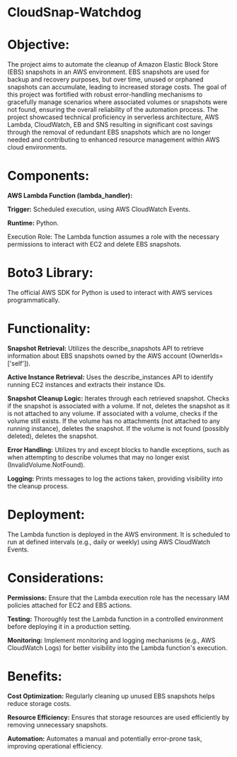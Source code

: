 # CloudSnap-Watchdog

# Objective:
The project aims to automate the cleanup of Amazon Elastic Block Store (EBS) snapshots in an AWS environment. EBS snapshots are used for backup and recovery purposes, but over time, unused or orphaned snapshots can accumulate, leading to increased storage costs. The goal of this project was fortified with robust error-handling mechanisms to gracefully manage scenarios where associated volumes or snapshots were not found, ensuring the overall reliability of the automation process. The project showcased technical proficiency in serverless architecture, AWS Lambda, CloudWatch, EB and SNS resulting in significant cost savings through the removal of redundant EBS snapshots which are no longer needed and contributing to enhanced resource management within AWS cloud environments.







# Components:

**AWS Lambda Function (lambda_handler):**

**Trigger:** Scheduled execution, using AWS CloudWatch Events.

**Runtime:** Python.

Execution Role: The Lambda function assumes a role with the necessary permissions to interact with EC2 and delete EBS snapshots.
# Boto3 Library:

The official AWS SDK for Python is used to interact with AWS services programmatically.
# Functionality:

**Snapshot Retrieval:** Utilizes the describe_snapshots API to retrieve information about EBS snapshots owned by the AWS account (OwnerIds=['self']).

**Active Instance Retrieval:** Uses the describe_instances API to identify running EC2 instances and extracts their instance IDs.

**Snapshot Cleanup Logic:**
Iterates through each retrieved snapshot.
Checks if the snapshot is associated with a volume.
If not, deletes the snapshot as it is not attached to any volume.
If associated with a volume, checks if the volume still exists.
If the volume has no attachments (not attached to any running instance), deletes the snapshot.
If the volume is not found (possibly deleted), deletes the snapshot.

**Error Handling:** Utilizes try and except blocks to handle exceptions, such as when attempting to describe volumes that may no longer exist (InvalidVolume.NotFound).

**Logging:** Prints messages to log the actions taken, providing visibility into the cleanup process.
# Deployment:

The Lambda function is deployed in the AWS environment.
It is scheduled to run at defined intervals (e.g., daily or weekly) using AWS CloudWatch Events.
# Considerations:

**Permissions:** Ensure that the Lambda execution role has the necessary IAM policies attached for EC2 and EBS actions.

**Testing:** Thoroughly test the Lambda function in a controlled environment before deploying it in a production setting.

**Monitoring:** Implement monitoring and logging mechanisms (e.g., AWS CloudWatch Logs) for better visibility into the Lambda function's execution.
# Benefits:

**Cost Optimization:** Regularly cleaning up unused EBS snapshots helps reduce storage costs.

**Resource Efficiency:** Ensures that storage resources are used efficiently by removing unnecessary snapshots.

**Automation:** Automates a manual and potentially error-prone task, improving operational efficiency.
